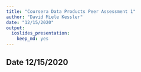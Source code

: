 ```yaml
---
title: "Coursera Data Products Peer Assessment 1"
author: "David Miele Kessler"
date: "12/15/2020"
output:
  ioslides_presentation:
    keep_md: yes
---
```




## Date 12/15/2020
<!--html_preserve--><div id="htmlwidget-0a43332182f32183ec1b" style="width:720px;height:432px;" class="leaflet html-widget"></div>
<script type="application/json" data-for="htmlwidget-0a43332182f32183ec1b">{"x":{"options":{"crs":{"crsClass":"L.CRS.EPSG3857","code":null,"proj4def":null,"projectedBounds":null,"options":{}}},"calls":[{"method":"addTiles","args":["//{s}.tile.openstreetmap.org/{z}/{x}/{y}.png",null,null,{"minZoom":0,"maxZoom":18,"tileSize":256,"subdomains":"abc","errorTileUrl":"","tms":false,"noWrap":false,"zoomOffset":0,"zoomReverse":false,"opacity":1,"zIndex":1,"detectRetina":false,"attribution":"&copy; <a href=\"http://openstreetmap.org\">OpenStreetMap<\/a> contributors, <a href=\"http://creativecommons.org/licenses/by-sa/2.0/\">CC-BY-SA<\/a>"}]},{"method":"addMarkers","args":[29.951061,-90.081244,null,null,null,{"interactive":true,"draggable":false,"keyboard":true,"title":"","alt":"","zIndexOffset":0,"opacity":1,"riseOnHover":false,"riseOffset":250},"<a href='https://www.neworleanssaints.com'>New Orleans Saints<\/a>",null,null,null,null,{"interactive":false,"permanent":false,"direction":"auto","opacity":1,"offset":[0,0],"textsize":"10px","textOnly":false,"className":"","sticky":true},null]}],"limits":{"lat":[29.951061,29.951061],"lng":[-90.081244,-90.081244]}},"evals":[],"jsHooks":[]}</script><!--/html_preserve-->
